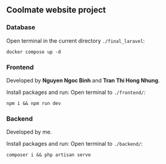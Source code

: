 ## Coolmate website project

### Database

Open terminal in the current directory  `./final_laravel`:

```
docker compose up -d
```

### Frontend

Developed by **Nguyen Ngoc Binh** and **Tran Thi Hong Nhung**.

Install packages and run: Open terminal to `./frontend/`:

```
npm i && npm run dev
```

### Backend

Developed by me.

Install packages and run: Open terminal to `./backend/`:

```
composer i && php artisan serve
```
